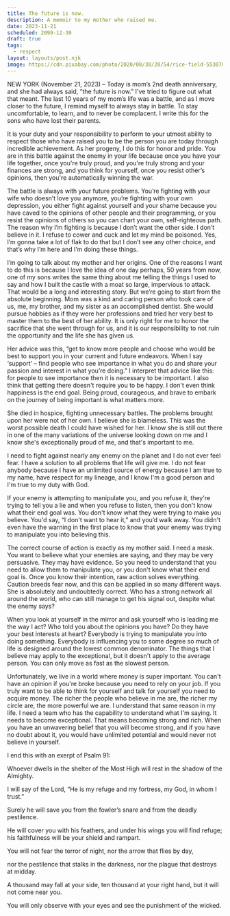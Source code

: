 ```yaml
---
title: The future is now.
description: A memoir to my mother who raised me.
date: 2023-11-21
scheduled: 2099-12-30
draft: true
tags:
  - respect
layout: layouts/post.njk
image: https://cdn.pixabay.com/photo/2020/08/30/20/54/rice-field-5530707_1280.jpg
---
```


NEW YORK (November 21, 2023) – Today is mom’s 2nd death anniversary, and she had always said, “the future is now.” I've tried to figure out what that meant. The last 10 years of my mom’s life was a battle, and as I move closer to the future, I remind myself to always stay in battle. To stay uncomfortable, to learn, and to never be complacent. I write this for the sons who have lost their parents.

It is your duty and your responsibility to perform to your utmost ability to respect those who have raised you to be the person you are today through incredible achievement. As her progeny, I do this for honor and pride. You are in this battle against the enemy in your life because once you have your life together, once you're truly proud, and you're truly strong and your finances are strong, and you think for yourself, once you resist other’s opinions, then you're automatically winning the war.

The battle is always with your future problems. You’re fighting with your wife who doesn’t love you anymore, you’re fighting with your own depression, you either fight against yourself and your shame because you have caved to the opinions of other people and their programming, or you resist the opinions of others so you can chart your own, self-righteous path. The reason why I’m fighting is because I don’t want the other side. I don’t believe in it. I refuse to cower and cuck and let my mind be poisoned. Yes, I’m gonna take a lot of flak to do that but I don’t see any other choice, and that’s why I’m here and I’m doing these things.

I’m going to talk about my mother and her origins. One of the reasons I want to do this is because I love the idea of one day perhaps, 50 years from now, one of my sons writes the same thing about me telling the things I used to say and how I built the castle with a moat so large, impervious to attack. That would be a long and interesting story. But we’re going to start from the absolute beginning. Mom was a kind and caring person who took care of us, me, my brother, and my sister as an accomplished dentist. She would pursue hobbies as if they were her professions and tried her very best to master them to the best of her ability. It is only right for me to honor the sacrifice that she went through for us, and it is our responsibility to not ruin the opportunity and the life she has given us.

Her advice was this, “get to know more people and choose who would be best to support you in your current and future endeavors. When I say ‘support’ – find people who see importance in what you do and share your passion and interest in what you’re doing.” I interpret that advice like this: for people to see importance then it is necessary to be important. I also think that getting there doesn't require you to be happy. I don't even think happiness is the end goal. Being proud, courageous, and brave to embark on the journey of being important is what matters more.

She died in hospice, fighting unnecessary battles. The problems brought upon her were not of her own. I believe she is blameless. This was the worst possible death I could have wished for her. I know she is still out there in one of the many variations of the universe looking down on me and I know she's exceptionally proud of me, and that's important to me.

I need to fight against nearly any enemy on the planet and I do not ever feel fear. I have a solution to all problems that life will give me. I do not fear anybody because I have an unlimited source of energy because I am true to my name, have respect for my lineage, and I know I'm a good person and I'm true to my duty with God.

If your enemy is attempting to manipulate you, and you refuse it, they're trying to tell you a lie and when you refuse to listen, then you don't know what their end goal was. You don't know what they were trying to make you believe. You'd say, “I don't want to hear it,” and you’d walk away. You didn't even have the warning in the first place to know that your enemy was trying to manipulate you into believing this.

The correct course of action is exactly as my mother said. I need a mask. You want to believe what your enemies are saying, and they may be very persuasive. They may have evidence. So you need to understand that you need to allow them to manipulate you, or you don't know what their end goal is. Once you know their intention, raw action solves everything. Caution breeds fear now, and this can be applied in so many different ways. She is absolutely and undoubtedly correct. Who has a strong network all around the world, who can still manage to get his signal out, despite what the enemy says? 

When you look at yourself in the mirror and ask yourself who is leading me the way I act? Who told you about the opinions you have? Do they have your best interests at heart? Everybody is trying to manipulate you into doing something. Everybody is influencing you to some degree so much of life is designed around the lowest common denominator. The things that I believe may apply to the exceptional, but it doesn't apply to the average person. You can only move as fast as the slowest person.

Unfortunately, we live in a world where money is super important. You can't have an opinion if you're broke because you need to rely on your job. If you truly want to be able to think for yourself and talk for yourself you need to acquire money. The richer the people who believe in me are, the richer my circle are, the more powerful we are. I understand that same reason in my life. I need a team who has the capability to understand what I'm saying. It needs to become exceptional. That means becoming strong and rich. When you have an unwavering belief that you will become strong, and if you have no doubt about it, you would have unlimited potential and would never not believe in yourself.


I end this with an exerpt of Psalm 91:

Whoever dwells in the shelter of the Most High will rest in the shadow of the Almighty.

I will say of the Lord, “He is my refuge and my fortress, my God, in whom I trust.”

Surely he will save you from the fowler’s snare and from the deadly pestilence.

He will cover you with his feathers, and under his wings you will find refuge; his faithfulness will be your shield and rampart.

You will not fear the terror of night, nor the arrow that flies by day,

nor the pestilence that stalks in the darkness, nor the plague that destroys at midday.

A thousand may fall at your side, ten thousand at your right hand, but it will not come near you.

You will only observe with your eyes and see the punishment of the wicked.
